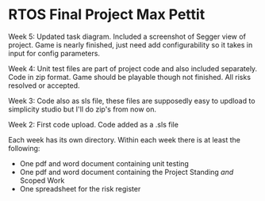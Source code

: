 # RTOS Final Project Max Pettit

Week 5: Updated task diagram. Included a screenshot of Segger view of project. Game is nearly finished, just need add configurability so it takes in input for config parameters.

Week 4: Unit test files are part of project code and also included separately. Code in zip format. Game should be playable though not finished. All risks resolved or accepted.

Week 3: Code also as sls file, these files are supposedly easy to updload to simplicity studio but I'll do zip's from now on.

Week 2: First code upload. Code added as a .sls file

Each week has its own directory.
Within each week there is at least the following:
  - One pdf and word document containing unit testing
  - One pdf and word document containing the Project Standing _and_ Scoped Work
  - One spreadsheet for the risk register
